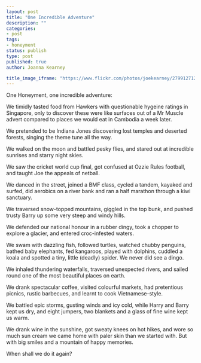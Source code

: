 ```yaml
---
layout: post
title: "One Incredible Adventure"
description: ""
categories:
- post
tags:
- honeyment
status: publish
type: post
published: true
author: Joanna Kearney

title_image_iframe: "https://www.flickr.com/photos/joekearney/27991271270/in/album-72157670309635141/player/"
---
```


One Honeyment, one incredible adventure:

We timidly tasted food from Hawkers with questionable hygeine ratings in Singapore, only to discover these were like surfaces out of a Mr Muscle advert compared to places we would eat in Cambodia a week later.

We pretended to be Indiana Jones discovering lost temples and deserted forests, singing the theme tune all the way.

We walked on the moon and battled pesky flies, and stared out at incredible sunrises and starry night skies.

We saw the cricket world cup final, got confused at Ozzie Rules football, and taught Joe the appeals of netball.

We danced in the street, joined a BMF class, cycled a tandem, kayaked and surfed, did aerobics on a river bank and ran a half marathon through a kiwi sanctuary.

We traversed snow-topped mountains, giggled in the top bunk, and pushed trusty Barry up some very steep and windy hills.

We defended our national honour in a rubber dingy, took a chopper to explore a glacier, and entered croc-infested waters.

We swam with dazzling fish, followed turtles, watched chubby penguins, bathed baby elephants, fed kangaroos, played with dolphins, cuddled a koala and spotted a tiny, little (deadly) spider. We never did see a dingo.

We inhaled thundering waterfalls, traversed unexpected rivers, and sailed round one of the most beautiful places on earth.

We drank spectacular coffee, visited colourful markets, had pretentious picnics, rustic barbecues, and learnt to cook Vietnamese-style.

We battled epic storms, gusting winds and icy cold, while Harry and Barry kept us dry, and eight jumpers, two blankets and a glass of fine wine kept us warm.

We drank wine in the sunshine, got sweaty knees on hot hikes, and wore so much sun cream we came home with paler skin than we started with. But with big smiles and a mountain of happy memories.

When shall we do it again?
